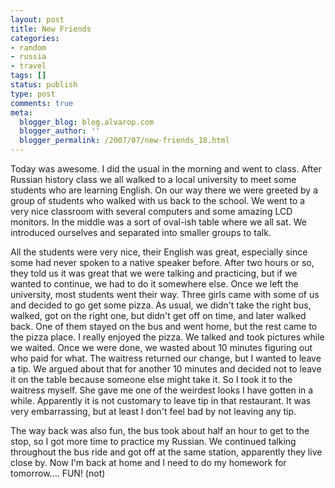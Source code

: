 ```yaml
---
layout: post
title: New Friends
categories:
- random
- russia
- travel
tags: []
status: publish
type: post
comments: true
meta:
  blogger_blog: blog.alvarop.com
  blogger_author: ''
  blogger_permalink: /2007/07/new-friends_18.html
---
```

Today was awesome. I did the usual in the morning and went to class. After Russian history class we all walked to a local university to meet some students who are learning English. On our way there we were greeted by a group of students who walked with us back to the school. We went to a very nice classroom with several computers and some amazing LCD monitors. In the middle was a sort of oval-ish table where we all sat. We introduced ourselves and separated into smaller groups to talk.

All the students were very nice, their English was great, especially since some had never spoken to a native speaker before. After two hours or so, they told us it was great that we were talking and practicing, but if we wanted to continue, we had to do it somewhere else. Once we left the university, most students went their way. Three girls came with some of us and decided to go get some pizza. As usual, we didn't take the right bus, walked, got on the right one, but didn't get off on time, and later walked back. One of them stayed on the bus and went home, but the rest came to the pizza place. I really enjoyed the pizza. We talked and took pictures while we waited. Once we were done, we wasted about 10 minutes figuring out who paid for what. The waitress returned our change, but I wanted to leave a tip. We argued about that for another 10 minutes and decided not to leave it on the table because someone else might take it. So I took it to the waitress myself. She gave me one of the weirdest looks I have gotten in a while. Apparently it is not customary to leave tip in that restaurant. It was very embarrassing, but at least I don't feel bad by not leaving any tip.

The way back was also fun, the bus took about half an hour to get to the stop, so I got more time to practice my Russian. We continued talking throughout the bus ride and got off at the same station, apparently they live close by. Now I'm back at home and I need to do my homework for tomorrow.... FUN! (not)
